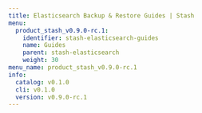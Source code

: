 ```yaml
---
title: Elasticsearch Backup & Restore Guides | Stash
menu:
  product_stash_v0.9.0-rc.1:
    identifier: stash-elasticsearch-guides
    name: Guides
    parent: stash-elasticsearch
    weight: 30
menu_name: product_stash_v0.9.0-rc.1
info:
  catalog: v0.1.0
  cli: v0.1.0
  version: v0.9.0-rc.1
---
```


